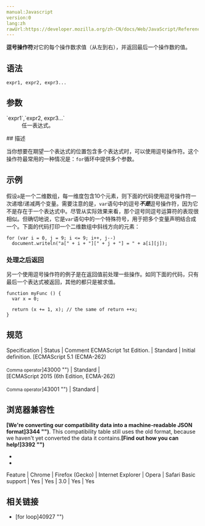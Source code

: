 ```yaml
---
manual:Javascript
version:0
lang:zh
rawUrl:https://developer.mozilla.org/zh-CN/docs/Web/JavaScript/Reference/Operators/Comma_Operator
---
```











**逗号操作符**对它的每个操作数求值（从左到右），并返回最后一个操作数的值。


## 语法<a name="语法"></a>

```
expr1, expr2, expr3...
```

## 参数<a name="参数"></a>
<dl><dt id=''>`expr1`,`expr2, expr3...`</dt><dd>任一表达式。</dd></dl>
## 描述<a name="描述"></a>


当你想要在期望一个表达式的位置包含多个表达式时，可以使用逗号操作符。这个操作符最常用的一种情况是：`for`循环中提供多个参数。


## 示例<a name="示例"></a>


假设`a`是一个二维数组，每一维度包含10个元素，则下面的代码使用逗号操作符一次递增/递减两个变量。需要注意的是，`var`语句中的逗号***不是***逗号操作符，因为它不是存在于一个表达式中。尽管从实际效果来看，那个逗号同逗号运算符的表现很相似。但确切地说，它是`var`语句中的一个特殊符号，用于把多个变量声明结合成一个。下面的代码打印一个二维数组中斜线方向的元素：


```
for (var i = 0, j = 9; i <= 9; i++, j--) 
  document.writeln("a[" + i + "][" + j + "] = " + a[i][j]); 

```

### 处理之后返回<a name="处理之后返回"></a>


另一个使用逗号操作符的例子是在返回值前处理一些操作。如同下面的代码，只有最后一个表达式被返回，其他的都只是被求值。


```
function myFunc () {
  var x = 0;

  return (x += 1, x); // the same of return ++x;
}
```

## 规范<a name="规范"></a>

Specification | Status | Comment 
ECMAScript 1st Edition. | Standard | Initial definition. 
[ECMAScript 5.1 (ECMA-262)<br></br><small>Comma operator</small>]43000 "") | Standard |  
[ECMAScript 2015 (6th Edition, ECMA-262)<br></br><small>Comma operator</small>]43001 "") | Standard |  


## 浏览器兼容性<a name="浏览器兼容性"></a>


**[We&#39;re converting our compatibility data into a machine-readable JSON format]3344 "")**. This compatibility table still uses the old format, because we haven&#39;t yet converted the data it contains.**[Find out how you can help!]3392 "")**


* 
* 

Feature | Chrome | Firefox (Gecko) | Internet Explorer | Opera | Safari 
Basic support | Yes | Yes | 3.0 | Yes | Yes 




## 相关链接<a name="See_also"></a>

* [for loop]40927 "")



